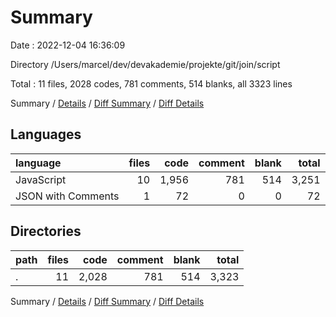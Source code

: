 # Summary

Date : 2022-12-04 16:36:09

Directory /Users/marcel/dev/devakademie/projekte/git/join/script

Total : 11 files,  2028 codes, 781 comments, 514 blanks, all 3323 lines

Summary / [Details](details.md) / [Diff Summary](diff.md) / [Diff Details](diff-details.md)

## Languages
| language | files | code | comment | blank | total |
| :--- | ---: | ---: | ---: | ---: | ---: |
| JavaScript | 10 | 1,956 | 781 | 514 | 3,251 |
| JSON with Comments | 1 | 72 | 0 | 0 | 72 |

## Directories
| path | files | code | comment | blank | total |
| :--- | ---: | ---: | ---: | ---: | ---: |
| . | 11 | 2,028 | 781 | 514 | 3,323 |

Summary / [Details](details.md) / [Diff Summary](diff.md) / [Diff Details](diff-details.md)
